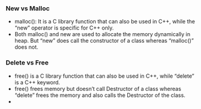 ### New vs Malloc
- malloc(): It is a C library function that can also be used in C++, while the “new” operator is specific for C++ only. 
- Both malloc() and new are used to allocate the memory dynamically in heap. But “new” does call the constructor of a class whereas “malloc()” does not.

### Delete vs Free
- free() is a C library function that can also be used in C++, while “delete” is a C++ keyword.
- free() frees memory but doesn’t call Destructor of a class whereas “delete” frees the memory and also calls the Destructor of the class.
- 